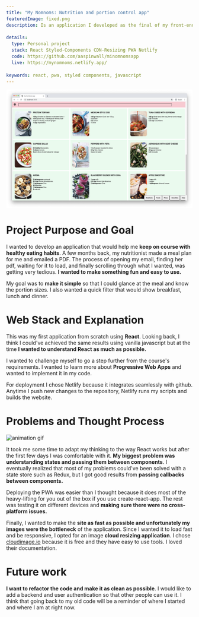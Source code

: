 ```yaml
---
title: "My Nomnoms: Nutrition and portion control app"
featuredImage: fixed.png
description: Is an application I developed as the final of my front-end bootcamp at Concordia. I built it from scratch using React and deployed a <b>Progressive Web App</b> that is compatible with <b>mobile devices</b>.

details:
  type: Personal project
  stack: React Styled-Components CDN-Resizing PWA Netlify
  code: https://github.com/aaspinwall/minomnomsapp
  live: https://mynomnoms.netlify.app/

keywords: react, pwa, styled components, javascript
---
```


![Results page](screen.png "Results page")

# Project Purpose and Goal

I wanted to develop an application that would help me **keep on course with healthy eating habits**. A few months back, my nutritionist made a meal plan for me and emailed a PDF. The process of opening my email, finding her pdf, waiting for it to load, and finally scrolling through what I wanted, was getting very tedious. **I wanted to make something fun and easy to use.**

My goal was to **make it simple** so that I could glance at the meal and know the portion sizes. I also wanted a quick filter that would show breakfast, lunch and dinner.

# Web Stack and Explanation

This was my first application from scratch using **React**. Looking back, I think I could've achieved the same results using vanilla javascript but at the time **I wanted to understand React as much as possible.**

I wanted to challenge myself to go a step further from the course's requirements. I wanted to learn more about **Progressive Web Apps** and wanted to implement it in my code.

For deployment I chose Netlify because it integrates seamlessly with github. Anytime I push new changes to the repository, Netlify runs my scripts and builds the website.

# Problems and Thought Process

<img src=/recording.gif alt='animation gif' title='pwa' class='gif' />

It took me some time to adapt my thinking to the way React works but after the first few days I was comfortable with it. **My biggest problem was understanding states and passing them between components**. I eventually realized that most of my problems could've been solved with a state store such as Redux, but I got good results from **passing callbacks between components.**

Deploying the PWA was easier than I thought because it does most of the heavy-lifting for you out of the box if you use create-react-app. The rest was testing it on different devices and **making sure there were no cross-platform issues.**

Finally, I wanted to make the **site as fast as possible and unfortunately my images were the bottleneck** of the application. Since I wanted it to load fast and be responsive, I opted for an image **cloud resizing application**. I chose [cloudimage.io](https://www.cloudimage.io/en/home) because it is free and they have easy to use tools. I loved their documentation.

# Future work

**I want to refactor the code and make it as clean as possible**. I would like to add a backend and user authentication so that other people can use it. I think that going back to my old code will be a reminder of where I started and where I am at right now.
